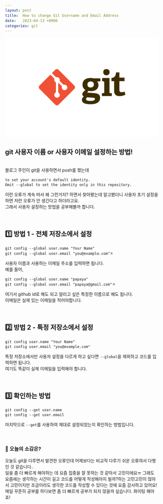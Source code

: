 ```yaml
---
layout: post
title:  How to change Git Username and Email Address
date:   2023-04-13 +0900
categories: git
---
```


<!-- 똑같은 카테고리여서 post 4 사진 그대로 가져왔음-->
<center>
  <img src="https://github.com/201960003/study_blog/blob/main/img/post4/git.png?raw=true" alt="main 사진">
</center>

## git 사용자 이름 or 사용자 이메일 설정하는 방법!

<br>
블로그 주인이 git을 사용하면서 push를 했는데

```
to set your account's default identity.
Omit --global to set the identity only in this repository.
```
이런 오류가 계속 떠서 왜 그런거지? 하면서 찾아봤는데 알고봤더니 사용자 초기 설정을 하면 저런 오류가 안 생긴다고 하더라고요.<br>
그래서 사용자 설정하는 방법을 공부해볼까 합니다.
<br>
<br>
<br>

## 1️⃣ 방법 1 - 전체 저장소에서 설정

```
git config --global user.name "Your Name"
git config --global user.email "you@example.com"ㅈ
```
사용자 이름과 사용하는 이메일 주소를 입력하면 됩니다.
<br>
예를 들어,
<br>

```
git config --global user.name "papaya"
git config --global user.email "papaya@gmail.com"ㅈ
```
여기서 github id로 해도 되고 알리고 싶은 특정한 이름으로 해도 됩니다.<br>
이메일은 실제 있는 이메일을 적어야합니다.
<br>
<br>
<br>


## 2️⃣ 방법 2 - 특정 저장소에서 설정

```
git config user.name "Your Name"
git config user.email "you@example.com"
```

특정 저장소에서만 사용자 설정을 다르게 하고 싶다면 <code>--global</code>을 제외하고 코드를 입력하면 됩니다.<br>
여기도 똑같이 실제 이메일을 입력해야 합니다.
<br>
<br>
<br>

## 3️⃣ 확인하는 방법

```
git config --get user.name    
git config --get user.email   
```

마지막으로 <code>--get</code>를 사용하여 제대로 설정되었는지 확인하는 방법입니다.
<br>
<br>
<br>





### 🧐 오늘의 소감은?
오늘도 git을 다루면서 발견한 오류인데 어제보다는 비교적 다루기 쉬운 오류여서 다행인 것 같습니다..<br>
일을 좀 더 빠르게 해야하는 데 요즘 집중을 잘 못하는 것 같아서 고민이에요ㅠ
그래도 요즘에는 생각하는 시간이 길고 코드를 어떻게 작성해야지 될까?하는 고민고민이 많아서 고민이지만 조금이라도 생각한 코드를 작성할 수 있다는 것에 요즘 감사하고 있어요!
매일 꾸준히 공부를 하다보면 좀 더 빠르게 공부가 되지 않을까 싶습니다. 화이팅 해야죠!